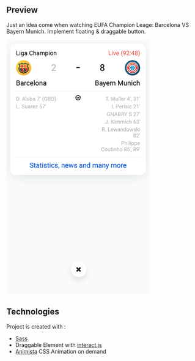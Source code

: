 ## Preview
Just an idea come when watching EUFA Champion Leage: Barcelona VS Bayern Munich.
Implement floating & draggable button.

<img src="assets/live-score-button-2.png" height="60%" />

## Technologies
Project is created with :
* [Sass](https://sass-lang.com/)
* Draggable Element with [interact.js](https://interactjs.io/)
* [Animista](https://animista.net/) CSS Animation on demand